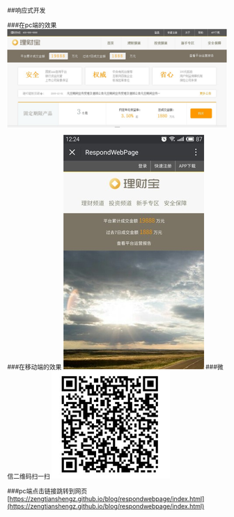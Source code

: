 
##响应式开发

###在pc端的效果
![oc](https://github.com/ZengTianShengZ/P2PWeb/blob/master/src/img/webpage.jpg)

###在移动端的效果
![sou](https://github.com/ZengTianShengZ/P2PWeb/blob/master/src/img/shou.jpg)
###微信二维码扫一扫
![er](https://github.com/ZengTianShengZ/P2PWeb/blob/master/src/img/erwei.jpg)

###pc端点击链接跳转到网页
 [https://zengtianshengz.github.io/blog/respondwebpage/index.html](https://zengtianshengz.github.io/blog/respondwebpage/index.html) 
